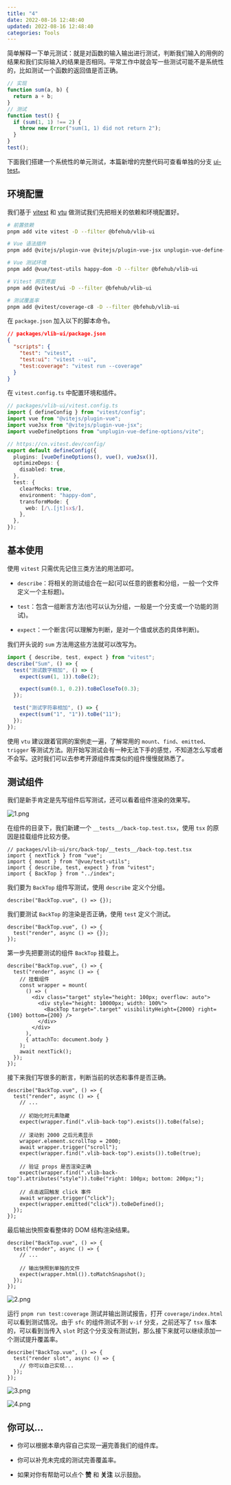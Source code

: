 ```yaml
---
title: "4"
date: 2022-08-16 12:48:40
updated: 2022-08-16 12:48:40
categories: Tools
---
```


简单解释一下单元测试：就是对函数的输入输出进行测试，判断我们输入的用例的结果和我们实际输入的结果是否相同。平常工作中就会写一些测试可能不是系统性的，比如测试一个函数的返回值是否正确。

```ts
// 实现
function sum(a, b) {
  return a + b;
}
// 测试
function test() {
  if (sum(1, 1) !== 2) {
    throw new Error("sum(1, 1) did not return 2");
  }
}
test();
```

下面我们搭建一个系统性的单元测试，本篇新增的完整代码可查看单独的分支 [ui-test](https://github.com/bfehub/vlib-starter/tree/4-ui-test)。

## 环境配置

我们基于 [vitest](https://cn.vitest.dev/) 和 [vtu](https://test-utils.vuejs.org/) 做测试我们先把相关的依赖和环境配置好。

```sh
# 前置依赖
pnpm add vite vitest -D --filter @bfehub/vlib-ui

# Vue 语法插件
pnpm add @vitejs/plugin-vue @vitejs/plugin-vue-jsx unplugin-vue-define-options -D --filter @bfehub/vlib-ui

# Vue 测试环境
pnpm add @vue/test-utils happy-dom -D --filter @bfehub/vlib-ui

# Vitest 网页界面
pnpm add @vitest/ui -D --filter @bfehub/vlib-ui

# 测试覆盖率
pnpm add @vitest/coverage-c8 -D --filter @bfehub/vlib-ui
```

在 `package.json` 加入以下的脚本命令。

```json
// packages/vlib-ui/package.json
{
  "scripts": {
    "test": "vitest",
    "test:ui": "vitest --ui",
    "test:coverage": "vitest run --coverage"
  }
}
```

在 `vitest.config.ts` 中配置环境和插件。

```ts
// packages/vlib-ui/vitest.config.ts
import { defineConfig } from "vitest/config";
import vue from "@vitejs/plugin-vue";
import vueJsx from "@vitejs/plugin-vue-jsx";
import vueDefineOptions from "unplugin-vue-define-options/vite";

// https://cn.vitest.dev/config/
export default defineConfig({
  plugins: [vueDefineOptions(), vue(), vueJsx()],
  optimizeDeps: {
    disabled: true,
  },
  test: {
    clearMocks: true,
    environment: "happy-dom",
    transformMode: {
      web: [/\.[jt]sx$/],
    },
  },
});
```

## 基本使用

使用 `vitest` 只需优先记住三类方法的用法即可。

- `describe`：将相关的测试组合在一起(可以任意的嵌套和分组，一般一个文件定义一个主标题)。

- `test`：包含一组断言方法(也可以认为分组，一般是一个分支或一个功能的测试)。

- `expect`：一个断言(可以理解为判断，是对一个值或状态的具体判断)。

我们开头说的 `sum` 方法用这些方法就可以改写为。

```ts
import { describe, test, expect } from "vitest";
describe("Sum", () => {
  test("测试数字相加", () => {
    expect(sum(1, 1)).toBe(2);

    expect(sum(0.1, 0.2)).toBeCloseTo(0.3);
  });

  test("测试字符串相加", () => {
    expect(sum("1", "1")).toBe("11");
  });
});
```

使用 `vtu` 建议跟着官网的案例走一遍，了解常用的 `mount`、`find`、`emitted`、`trigger` 等测试方法。刚开始写测试会有一种无法下手的感觉，不知道怎么写或者不会写。这时我们可以去参考开源组件库类似的组件慢慢就熟悉了。

## 测试组件

我们是新手肯定是先写组件后写测试，还可以看着组件渲染的效果写。

![1.png](./image/2022-08-16/1.png)

在组件的目录下，我们新建一个 `__tests__/back-top.test.tsx`，使用 `tsx` 的原因是挂载组件比较方便。

```tsx
// packages/vlib-ui/src/back-top/__tests__/back-top.test.tsx
import { nextTick } from "vue";
import { mount } from "@vue/test-utils";
import { describe, test, expect } from "vitest";
import { BackTop } from "../index";
```

我们要为 `BackTop` 组件写测试，使用 `describe` 定义个分组。

```tsx
describe("BackTop.vue", () => {});
```

我们要测试 `BackTop` 的渲染是否正确，使用 `test` 定义个测试。

```tsx
describe("BackTop.vue", () => {
  test("render", async () => {});
});
```

第一步先把要测试的组件 `BackTop` 挂载上。

```tsx
describe("BackTop.vue", () => {
  test("render", async () => {
    // 挂载组件
    const wrapper = mount(
      () => (
        <div class="target" style="height: 100px; overflow: auto">
          <div style="height: 10000px; width: 100%">
            <BackTop target=".target" visibilityHeight={2000} right={100} bottom={200} />
          </div>
        </div>
      ),
      { attachTo: document.body }
    );
    await nextTick();
  });
});
```

接下来我们写很多的断言，判断当前的状态和事件是否正确。

```tsx
describe("BackTop.vue", () => {
  test("render", async () => {
    // ...

    // 初始化时元素隐藏
    expect(wrapper.find(".vlib-back-top").exists()).toBe(false);

    // 滚动到 2000 之后元素显示
    wrapper.element.scrollTop = 2000;
    await wrapper.trigger("scroll");
    expect(wrapper.find(".vlib-back-top").exists()).toBe(true);

    // 验证 props 是否渲染正确
    expect(wrapper.find(".vlib-back-top").attributes("style")).toBe("right: 100px; bottom: 200px;");

    // 点击返回触发 click 事件
    await wrapper.trigger("click");
    expect(wrapper.emitted("click")).toBeDefined();
  });
});
```

最后输出快照查看整体的 DOM 结构渲染结果。

```tsx
describe("BackTop.vue", () => {
  test("render", async () => {
    // ...

    // 输出快照到单独的文件
    expect(wrapper.html()).toMatchSnapshot();
  });
});
```

![2.png](./image/2022-08-16/2.png)

运行 `pnpm run test:coverage` 测试并输出测试报告，打开 `coverage/index.html` 可以看到测试情况。由于 `sfc` 的组件测试不到 `v-if` 分支，之前还写了 `tsx` 版本的，可以看到当传入 `slot` 时这个分支没有测试到，那么接下来就可以继续添加一个测试提升覆盖率。

```tsx
describe("BackTop.vue", () => {
  test("render slot", async () => {
    // 你可以自己实现...
  });
});
```

![3.png](./image/2022-08-16/3.png)

![4.png](./image/2022-08-16/4.png)

## 你可以...

- 你可以根据本章内容自己实现一遍完善我们的组件库。

- 你可以补充未完成的测试完善覆盖率。

- 如果对你有帮助可以点个 **赞** 和 **关注** 以示鼓励。
